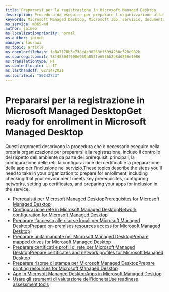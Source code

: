 ```yaml
---
title: Prepararsi per la registrazione in Microsoft Managed Desktop
description: Procedura da eseguire per preparare l'organizzazione alla registrazione
keywords: Microsoft Managed Desktop, Microsoft 365, servizio, documentazione
ms.service: m365-md
author: jaimeo
ms.localizationpriority: normal
ms.author: jaimeo
manager: laurawi
ms.topic: article
ms.openlocfilehash: fa8a7170b3e738e4c90263ef3994238e328e982b
ms.sourcegitcommit: 78f48304f990e969a052fe6536b2e8d6856e1086
ms.translationtype: HT
ms.contentlocale: it-IT
ms.lasthandoff: 02/14/2021
ms.locfileid: "50242723"
---
```

# <a name="get-ready-for-enrollment-in-microsoft-managed-desktop"></a><span data-ttu-id="04387-104">Prepararsi per la registrazione in Microsoft Managed Desktop</span><span class="sxs-lookup"><span data-stu-id="04387-104">Get ready for enrollment in Microsoft Managed Desktop</span></span>

<span data-ttu-id="04387-105">Questi argomenti descrivono la procedura che è necessario eseguire nella propria organizzazione per prepararsi alla registrazione, incluso il controllo del rispetto dell'ambiente da parte dei prerequisiti principali, la configurazione delle reti, la configurazione dei certificati e la preparazione delle app per l'inclusione nel servizio.</span><span class="sxs-lookup"><span data-stu-id="04387-105">These topics describe the steps you'll need to take in your organization to prepare for enrollment, including checking that your environment meets key prerequisites, configuring networks, setting up certificates, and preparing your apps for inclusion in the service.</span></span>

- [<span data-ttu-id="04387-106">Prerequisiti per Microsoft Managed Desktop</span><span class="sxs-lookup"><span data-stu-id="04387-106">Prerequisites for Microsoft Managed Desktop</span></span>](prerequisites.md)
- [<span data-ttu-id="04387-107">Configurazione rete in Microsoft Managed Desktop</span><span class="sxs-lookup"><span data-stu-id="04387-107">Network configuration for Microsoft Managed Desktop</span></span>](network.md)
- [<span data-ttu-id="04387-108">Preparare l'accesso alle risorse locali per Microsoft Managed Desktop</span><span class="sxs-lookup"><span data-stu-id="04387-108">Prepare on-premises resources access for Microsoft Managed Desktop</span></span>](authentication.md)
- [<span data-ttu-id="04387-109">Preparare unità mappate per Microsoft Managed Desktop</span><span class="sxs-lookup"><span data-stu-id="04387-109">Prepare mapped drives for Microsoft Managed Desktop</span></span>](mapped-drives.md)
- [<span data-ttu-id="04387-110">Preparare certificati e profili di rete per Microsoft Managed Desktop</span><span class="sxs-lookup"><span data-stu-id="04387-110">Prepare certificates and network profiles for Microsoft Managed Desktop</span></span>](certs-wifi-lan.md)
- [<span data-ttu-id="04387-111">Preparare risorse di stampa per Microsoft Managed Desktop</span><span class="sxs-lookup"><span data-stu-id="04387-111">Prepare printing resources for Microsoft Managed Desktop</span></span>](printing.md)
- [<span data-ttu-id="04387-112">App in Microsoft Managed Desktop</span><span class="sxs-lookup"><span data-stu-id="04387-112">Apps in Microsoft Managed Desktop</span></span>](apps.md)
- [<span data-ttu-id="04387-113">Usare gli strumenti di valutazione dell'idoneità</span><span class="sxs-lookup"><span data-stu-id="04387-113">Use readiness assessment tools</span></span>](readiness-assessment-tool.md)

